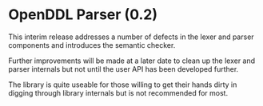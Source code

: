 OpenDDL Parser (0.2)
=======
This interim release addresses a number of defects in the lexer and parser components and introduces the semantic checker.

Further improvements will be made at a later date to clean up the lexer and parser internals but not until the user API has been
developed further.

The library is quite useable for those willing to get their hands dirty in digging through library internals but is not recommended for most.


